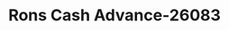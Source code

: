 ---
f_zip-code: 39117
f_state-code: MS
title: Rons Cash Advance-26083
f_phone: 601-854-7173
f_city-only: Morton
f_address: 814 Highway 80 Morton
f_location-unique-id: '26083'
slug: rons-cash-advance-26083
updated-on: '2024-05-30T13:46:58.046Z'
created-on: '2024-05-30T13:36:59.803Z'
published-on: '2024-05-30T13:54:32.469Z'
f_city-state: cms/city/morton-ms.md
f_company: cms/company/rons-cash-advance.md
f_state: cms/state/mississippi.md
layout: '[payday-loan].html'
tags: payday-loan
---
